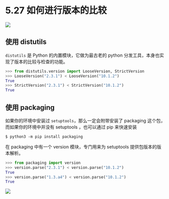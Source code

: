 # 5.27 如何进行版本的比较

![](http://image.iswbm.com/20200804124133.png)

## 使用 distutils

`distutils` 是 Python 的内置模块，它做为最古老的 python 分发工具，本身也实现了版本的比较与检查的功能。

```python
>>> from distutils.version import LooseVersion, StrictVersion
>>> LooseVersion("2.3.1") < LooseVersion("10.1.2")
True
>>> StrictVersion("2.3.1") < StrictVersion("10.1.2")
True
```

## 使用 packaging 

如果你的环境中安装过 `setuptools`，那么一定会附带安装了 packaging 这个包，而如果你的环境中并没有 setuptools ，也可以通过 pip 来快速安装

```shell
$ python3 -m pip install packaging
```

在 packaging 中有一个 version 模块，专门用来为 setuptools 提供包版本的版本解析。

```python
>>> from packaging import version
>>> version.parse("2.3.1") < version.parse("10.1.2")
True
>>> version.parse("1.3.a4") < version.parse("10.1.2")
True
```



![](http://image.iswbm.com/20200607174235.png)
